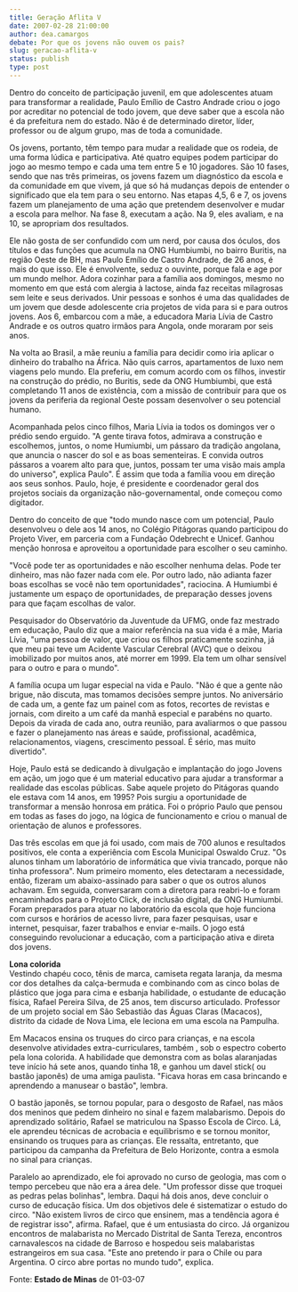 ```yaml
---
title: Geração Aflita V
date: 2007-02-28 21:00:00
author: dea.camargos
debate: Por que os jovens não ouvem os pais?
slug: geracao-aflita-v
status: publish 
type: post
---
```


  
Dentro do conceito de participação juvenil, em que adolescentes atuam para transformar a realidade, Paulo Emílio de Castro Andrade criou o jogo por acreditar no potencial de todo jovem, que deve saber que a escola não é da prefeitura nem do estado. Não é de determinado diretor, líder, professor ou de algum grupo, mas de toda a comunidade.  
  
Os jovens, portanto, têm tempo para mudar a realidade que os rodeia, de uma forma lúdica e participativa. Até quatro equipes podem participar do jogo ao mesmo tempo e cada uma tem entre 5 e 10 jogadores. São 10 fases, sendo que nas três primeiras, os jovens fazem um diagnóstico da escola e da comunidade em que vivem, já que só há mudanças depois de entender o significado que ela tem para o seu entorno. Nas etapas 4,5, 6 e 7, os jovens fazem um planejamento de uma ação que pretendem desenvolver e mudar a escola para melhor. Na fase 8, executam a ação. Na 9, eles avaliam, e na 10, se apropriam dos resultados.   
  
Ele não gosta de ser confundido com um nerd, por causa dos óculos, dos títulos e das funções que acumula na ONG Humbiumbi, no bairro Buritis, na região Oeste de BH, mas Paulo Emílio de Castro Andrade, de 26 anos, é mais do que isso. Ele é envolvente, seduz o ouvinte, porque fala e age por um mundo melhor. Adora cozinhar para a família aos domingos, mesmo no momento em que está com alergia à lactose, ainda faz receitas milagrosas sem leite e seus derivados. Unir pessoas e sonhos é uma das qualidades de um jovem que desde adolescente cria projetos de vida para si e para outros jovens. Aos 6, embarcou com a mãe, a educadora Maria Lívia de Castro Andrade e os outros quatro irmãos para Angola, onde moraram por seis anos.  
  
Na volta ao Brasil, a mãe reuniu a família para decidir como iria aplicar o dinheiro do trabalho na África. Não quis carros, apartamentos de luxo nem viagens pelo mundo. Ela preferiu, em comum acordo com os filhos, investir na construção do prédio, no Buritis, sede da ONG Humbiumbi, que está completando 11 anos de existência, com a missão de contribuir para que os jovens da periferia da regional Oeste possam desenvolver o seu potencial humano.   
  
Acompanhada pelos cinco filhos, Maria Lívia ia todos os domingos ver o prédio sendo erguido. "A gente tirava fotos, admirava a construção e escolhemos, juntos, o nome Humiumbi, um pássaro da tradição angolana, que anuncia o nascer do sol e as boas sementeiras. E convida outros pássaros a voarem alto para que, juntos, possam ter uma visão mais ampla do universo", explica Paulo". É assim que toda a família voou em direção aos seus sonhos. Paulo, hoje, é presidente e coordenador geral dos projetos sociais da organização não-governamental, onde começou como digitador.  
  
Dentro do conceito de que "todo mundo nasce com um potencial, Paulo desenvolveu o dele aos 14 anos, no Colégio Pitágoras quando participou do Projeto Viver, em parceria com a Fundação Odebrecht e Unicef. Ganhou menção honrosa e aproveitou a oportunidade para escolher o seu caminho.  
  
"Você pode ter as oportunidades e não escolher nenhuma delas. Pode ter dinheiro, mas não fazer nada com ele. Por outro lado, não adianta fazer boas escolhas se você não tem oportunidades", raciocina. A Humiumbi é justamente um espaço de oportunidades, de preparação desses jovens para que façam escolhas de valor.   
  
Pesquisador do Observatório da Juventude da UFMG, onde faz mestrado em educação, Paulo diz que a maior referência na sua vida é a mãe, Maria Lívia, "uma pessoa de valor, que criou os filhos praticamente sozinha, já que meu pai teve um Acidente Vascular Cerebral (AVC) que o deixou imobilizado por muitos anos, até morrer em 1999. Ela tem um olhar sensível para o outro e para o mundo".  
  
A família ocupa um lugar especial na vida e Paulo. "Não é que a gente não brigue, não discuta, mas tomamos decisões sempre juntos. No aniversário de cada um, a gente faz um painel com as fotos, recortes de revistas e jornais, com direito a um café da manhã especial e parabéns no quarto. Depois da virada de cada ano, outra reunião, para avaliarmos o que passou e fazer o planejamento nas áreas e saúde, profissional, acadêmica, relacionamentos, viagens, crescimento pessoal. É sério, mas muito divertido".  
  
Hoje, Paulo está se dedicando à divulgação e implantação do jogo Jovens em ação, um jogo que é um material educativo para ajudar a transformar a realidade das escolas públicas. Sabe aquele projeto do Pitágoras quando ele estava com 14 anos, em 1995? Pois surgiu a oportunidade de transformar a mensão honrosa em prática. Foi o próprio Paulo que pensou em todas as fases do jogo, na lógica de funcionamento e criou o manual de orientação de alunos e professores.   
  
Das três escolas em que já foi usado, com mais de 700 alunos e resultados positivos, ele conta a experiência com Escola Municipal Oswaldo Cruz. "Os alunos tinham um laboratório de informática que vivia trancado, porque não tinha professora". Num primeiro momento, eles detectaram a necessidade, então, fizeram um abaixo-assinado para saber o que os outros alunos achavam. Em seguida, conversaram com a diretora para reabri-lo e foram encaminhados para o Projeto Click, de inclusão digital, da ONG Humiumbi. Foram preparados para atuar no laboratório da escola que hoje funciona com cursos e horários de acesso livre, para fazer pesquisas, usar e internet, pesquisar, fazer trabalhos e enviar e-mails. O jogo está conseguindo revolucionar a educação, com a participação ativa e direta dos jovens.  
  
**Lona colorida**  
Vestindo chapéu coco, tênis de marca, camiseta regata laranja, da mesma cor dos detalhes da calça-bermuda e combinando com as cinco bolas de plástico que joga para cima e esbanja habilidade, o estudante de educação física, Rafael Pereira Silva, de 25 anos, tem discurso articulado. Professor de um projeto social em São Sebastião das Águas Claras (Macacos), distrito da cidade de Nova Lima, ele leciona em uma escola na Pampulha.  
  
Em Macacos ensina os truques do circo para crianças, e na escola desenvolve atividades extra-curriculares, também , sob o espectro coberto pela lona colorida. A habilidade que demonstra com as bolas alaranjadas teve início há sete anos, quando tinha 18, e ganhou um davel stick( ou bastão japonês) de uma amiga paulista. "Ficava horas em casa brincando e aprendendo a manusear o bastão", lembra.   
  
O bastão japonês, se tornou popular, para o desgosto de Rafael, nas mãos dos meninos que pedem dinheiro no sinal e fazem malabarismo. Depois do aprendizado solitário, Rafael se matriculou na Spasso Escola de Circo. Lá, ele aprendeu técnicas de acrobacia e equilibrismo e se tornou monitor, ensinando os truques para as crianças. Ele ressalta, entretanto, que participou da campanha da Prefeitura de Belo Horizonte, contra a esmola no sinal para crianças.  
  
Paralelo ao aprendizado, ele foi aprovado no curso de geologia, mas com o tempo percebeu que não era a área dele. "Um professor disse que troquei as pedras pelas bolinhas", lembra. Daqui há dois anos, deve concluir o curso de educação física. Um dos objetivos dele é sistematizar o estudo do circo. "Não existem livros de circo que ensinem, mas a tendência agora é de registrar isso", afirma. Rafael, que é um entusiasta do circo. Já organizou encontros de malabarista no Mercado Distrital de Santa Tereza, encontros carnavalescos na cidade de Barroso e hospedou seis malabaristas estrangeiros em sua casa. "Este ano pretendo ir para o Chile ou para Argentina. O circo abre portas no mundo tudo", explica.   
  
Fonte: **Estado de Minas** de 01-03-07
